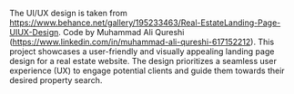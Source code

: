 The UI/UX design is taken from https://www.behance.net/gallery/195233463/Real-EstateLanding-Page-UIUX-Design.
Code by Muhammad Ali Qureshi (https://www.linkedin.com/in/muhammad-ali-qureshi-617152212). 
This project showcases a user-friendly and visually appealing landing page design for a real estate website. The design prioritizes a seamless user experience (UX) to engage potential clients and guide them towards their desired property search.
